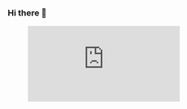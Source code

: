 ### Hi there 👋



<figure><embed src="https://wakatime.com/share/@patriziothedev/9957781c-e6ca-4ffb-8126-fe823455a279.svg"></embed></figure>


<!--
**Patrizio-programs/Patrizio-programs** is a ✨ _special_ ✨ repository because its `README.md` (this file) appears on your GitHub profile.

Here are some ideas to get you started:

- 🔭 I’m currently working on ...
- 🌱 I’m currently learning ...
- 👯 I’m looking to collaborate on ...
- 🤔 I’m looking for help with ...
- 💬 Ask me about ...
- 📫 How to reach me: ...
- 😄 Pronouns: ...
- ⚡ Fun fact: ...
-->
